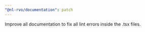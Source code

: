 ```yaml
---
"@nl-rvo/documentation": patch
---
```


Improve all documentation to fix all lint errors inside the .tsx files.

